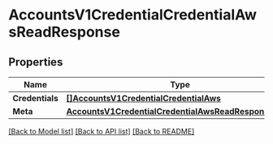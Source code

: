 # AccountsV1CredentialCredentialAwsReadResponse

## Properties

Name | Type | Description | Notes
------------ | ------------- | ------------- | -------------
**Credentials** | [**[]AccountsV1CredentialCredentialAws**](accounts.v1.credential.credential_aws.md) |  | [optional] 
**Meta** | [**AccountsV1CredentialCredentialAwsReadResponseMeta**](accounts_v1_credential_credential_awsReadResponse_meta.md) |  | [optional] 

[[Back to Model list]](../README.md#documentation-for-models) [[Back to API list]](../README.md#documentation-for-api-endpoints) [[Back to README]](../README.md)


